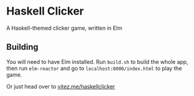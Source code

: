 # Haskell Clicker

A Haskell-themed clicker game, written in Elm

## Building

You will need to have Elm installed. Run `build.sh` to build the whole app, then run `elm-reactor` and go to `localhost:8000/index.html` to play the game.

Or just head over to [vitez.me/haskellclicker](http://vitez.me/haskellclicker)
